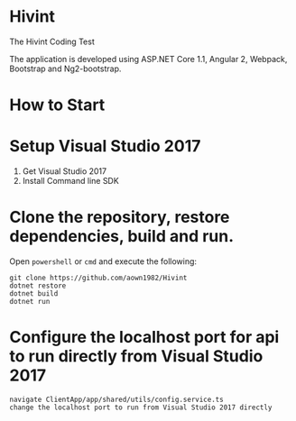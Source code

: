 # Hivint 

The Hivint Coding Test

The application is developed using ASP.NET Core 1.1, Angular 2, Webpack, Bootstrap and Ng2-bootstrap.

# How to Start

# Setup Visual Studio 2017
1. Get Visual Studio 2017
2. Install Command line SDK

# Clone the repository, restore dependencies, build and run.
Open `powershell` or `cmd` and execute the following:

    git clone https://github.com/aown1982/Hivint
    dotnet restore
    dotnet build
    dotnet run

# Configure the localhost port for api to run directly from Visual Studio 2017

    navigate ClientApp/app/shared/utils/config.service.ts
    change the localhost port to run from Visual Studio 2017 directly




